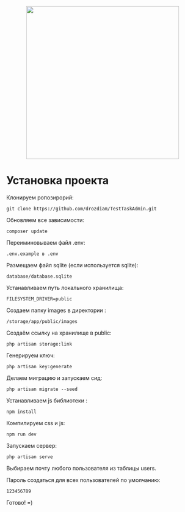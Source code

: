 <p align="center"><a href="https://laravel.com" target="_blank"><img src="https://raw.githubusercontent.com/laravel/art/master/logo-lockup/5%20SVG/2%20CMYK/1%20Full%20Color/laravel-logolockup-cmyk-red.svg" width="400"></a></p>


# Установка проекта

Клонируем ропозирорий:

`git clone https://github.com/drozdiam/TestTaskAdmin.git`

Обновляем все зависимости:

`composer update`

Переиминовываем файл .env:

`.env.example в .env`

Размещаем файл sqlite (если используется sqlite):

`database/database.sqlite`

Устанавливаем путь локального хранилища:

`FILESYSTEM_DRIVER=public`


Создаем папку images в директории :

`/storage/app/public/images`

Создаём ссылку на хранилище в public:

`php artisan storage:link`

Генерируем ключ:

`php artisan key:generate`

Делаем миграцию и запускаем сид:

`php artisan migrate --seed`

Устанавливаем js библиотеки :

`npm install`

Компилируем css и js:

`npm run dev`

Запускаем сервер:

`php artisan serve`

Выбираем почту любого пользователя из таблицы users.

Пароль создаться для всех пользователей по умолчанию:

`123456789`

Готово! =)

